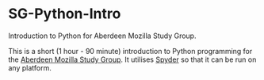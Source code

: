 # SG-Python-Intro
Introduction to Python for Aberdeen Mozilla Study Group. 

This is a short (1 hour - 90 minute) introduction to Python programming for the [Aberdeen Mozilla Study Group](https://aberdeenstudygroup.github.io/studyGroup/). It utilises [Spyder](https://github.com/spyder-ide/spyder) so that it can be run on any platform. 

